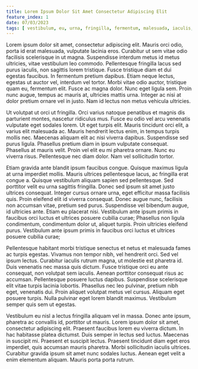 ```yaml
---
title: Lorem Ipsum Dolor Sit Amet Consectetur Adipiscing Elit
feature_index: 1
date: 07/03/2023
tags: [ vestibulum, eu, urna, fringilla, fermentum, malesuada, iaculis, in, consectetur, test ]
---
```


Lorem ipsum dolor sit amet, consectetur adipiscing elit. Mauris orci odio, porta id erat malesuada, vulputate lacinia
eros. Curabitur ut sem vitae odio facilisis scelerisque in ut magna. Suspendisse interdum metus id metus ultricies,
vitae vestibulum leo commodo. Pellentesque fringilla lacus sed purus iaculis, non sagittis lorem tristique. Fusce
tristique diam et dui egestas faucibus. In fermentum pretium dapibus. Etiam neque lectus, egestas ut auctor vel,
interdum vel tortor. Morbi vitae odio auctor, tristique quam eu, fermentum elit. Fusce ac magna dolor. Nunc eget ligula
sem. Proin nunc augue, tempus ac mauris at, ultricies mattis urna. Integer ac nisi at dolor pretium ornare vel in justo.
Nam id lectus non metus vehicula ultricies.

Ut volutpat ut orci ut fringilla. Orci varius natoque penatibus et magnis dis parturient montes, nascetur ridiculus mus.
Fusce eu odio vel arcu venenatis vulputate eget sodales lorem. Ut eget turpis elit. Mauris tincidunt orci elit, a varius
elit malesuada ac. Mauris hendrerit lectus enim, in tempus turpis mollis nec. Maecenas aliquam elit ac nisi viverra
dapibus. Suspendisse sed purus ligula. Phasellus pretium diam in ipsum vulputate consequat. Phasellus at mauris velit.
Proin vel elit eu mi pharetra ornare. Nunc eu viverra risus. Pellentesque nec diam dolor. Nam vel sollicitudin tortor.

Etiam gravida ante blandit ipsum faucibus congue. Quisque maximus ligula at urna imperdiet mollis. Mauris ultrices
pellentesque lacus, ac fringilla erat congue a. Quisque vestibulum aliquam sapien sed pellentesque. Sed porttitor velit
eu urna sagittis fringilla. Donec sed ipsum sit amet justo ultrices consequat. Integer cursus ornare urna, eget
efficitur massa facilisis quis. Proin eleifend elit id viverra consequat. Donec augue nunc, facilisis non accumsan
vitae, pretium sed purus. Suspendisse vel bibendum augue, id ultricies ante. Etiam eu placerat nisi. Vestibulum ante
ipsum primis in faucibus orci luctus et ultrices posuere cubilia curae; Phasellus non ligula condimentum, condimentum
dolor ut, aliquet turpis. Proin ultricies eleifend purus. Vestibulum ante ipsum primis in faucibus orci luctus et
ultrices posuere cubilia curae;

Pellentesque habitant morbi tristique senectus et netus et malesuada fames ac turpis egestas. Vivamus non tempor nibh,
vel hendrerit orci. Sed vel ipsum lectus. Curabitur iaculis rutrum magna, ut molestie est pharetra id. Duis venenatis
nec massa quis dictum. Fusce tristique orci eu ante consequat, non volutpat sem iaculis. Aenean porttitor consequat
risus ac accumsan. Pellentesque posuere luctus dapibus. Suspendisse scelerisque elit vitae turpis lacinia lobortis.
Phasellus nec leo pulvinar, pretium nibh eget, venenatis dui. Proin aliquet volutpat metus vel cursus. Aliquam eget
posuere turpis. Nulla pulvinar eget lorem blandit maximus. Vestibulum semper quis sem ut egestas.

Vestibulum eu nisl a lectus fringilla aliquam vel in massa. Donec ante ipsum, pharetra ac convallis id, porttitor ut
mauris. Lorem ipsum dolor sit amet, consectetur adipiscing elit. Praesent faucibus lorem eu viverra dictum. In hac
habitasse platea dictumst. Duis semper in lectus sed luctus. Maecenas in suscipit mi. Praesent et suscipit lectus.
Praesent tincidunt diam eget eros imperdiet, quis accumsan mauris pharetra. Morbi sollicitudin iaculis ultrices.
Curabitur gravida ipsum sit amet nunc sodales luctus. Aenean eget velit a enim elementum aliquam. Mauris porta porta
rutrum.
